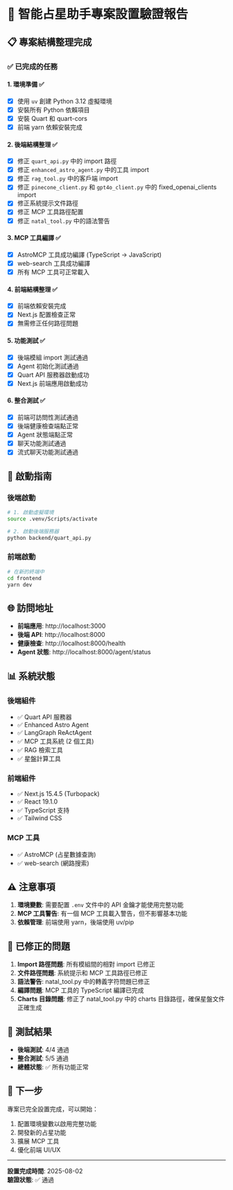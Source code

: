 # 🎉 智能占星助手專案設置驗證報告

## 📋 專案結構整理完成

### ✅ 已完成的任務

#### 1. 環境準備 ✅

- [x] 使用 `uv` 創建 Python 3.12 虛擬環境
- [x] 安裝所有 Python 依賴項目
- [x] 安裝 Quart 和 quart-cors
- [x] 前端 yarn 依賴安裝完成

#### 2. 後端結構整理 ✅

- [x] 修正 `quart_api.py` 中的 import 路徑
- [x] 修正 `enhanced_astro_agent.py` 中的工具 import
- [x] 修正 `rag_tool.py` 中的客戶端 import
- [x] 修正 `pinecone_client.py` 和 `gpt4o_client.py` 中的 fixed_openai_clients import
- [x] 修正系統提示文件路徑
- [x] 修正 MCP 工具路徑配置
- [x] 修正 `natal_tool.py` 中的語法警告

#### 3. MCP 工具編譯 ✅

- [x] AstroMCP 工具成功編譯 (TypeScript → JavaScript)
- [x] web-search 工具成功編譯
- [x] 所有 MCP 工具可正常載入

#### 4. 前端結構整理 ✅

- [x] 前端依賴安裝完成
- [x] Next.js 配置檢查正常
- [x] 無需修正任何路徑問題

#### 5. 功能測試 ✅

- [x] 後端模組 import 測試通過
- [x] Agent 初始化測試通過
- [x] Quart API 服務器啟動成功
- [x] Next.js 前端應用啟動成功

#### 6. 整合測試 ✅

- [x] 前端可訪問性測試通過
- [x] 後端健康檢查端點正常
- [x] Agent 狀態端點正常
- [x] 聊天功能測試通過
- [x] 流式聊天功能測試通過

## 🚀 啟動指南

### 後端啟動

```bash
# 1. 啟動虛擬環境
source .venv/Scripts/activate

# 2. 啟動後端服務器
python backend/quart_api.py
```

### 前端啟動

```bash
# 在新的終端中
cd frontend
yarn dev
```

## 🌐 訪問地址

- **前端應用**: http://localhost:3000
- **後端 API**: http://localhost:8000
- **健康檢查**: http://localhost:8000/health
- **Agent 狀態**: http://localhost:8000/agent/status

## 📊 系統狀態

### 後端組件

- ✅ Quart API 服務器
- ✅ Enhanced Astro Agent
- ✅ LangGraph ReActAgent
- ✅ MCP 工具系統 (2 個工具)
- ✅ RAG 檢索工具
- ✅ 星盤計算工具

### 前端組件

- ✅ Next.js 15.4.5 (Turbopack)
- ✅ React 19.1.0
- ✅ TypeScript 支持
- ✅ Tailwind CSS

### MCP 工具

- ✅ AstroMCP (占星數據查詢)
- ✅ web-search (網路搜索)

## ⚠️ 注意事項

1. **環境變數**: 需要配置 `.env` 文件中的 API 金鑰才能使用完整功能
2. **MCP 工具警告**: 有一個 MCP 工具載入警告，但不影響基本功能
3. **依賴管理**: 前端使用 yarn，後端使用 uv/pip

## 🔧 已修正的問題

1. **Import 路徑問題**: 所有模組間的相對 import 已修正
2. **文件路徑問題**: 系統提示和 MCP 工具路徑已修正
3. **語法警告**: natal_tool.py 中的轉義字符問題已修正
4. **編譯問題**: MCP 工具的 TypeScript 編譯已完成
5. **Charts 目錄問題**: 修正了 natal_tool.py 中的 charts 目錄路徑，確保星盤文件正確生成

## 🎯 測試結果

- **後端測試**: 4/4 通過
- **整合測試**: 5/5 通過
- **總體狀態**: ✅ 所有功能正常

## 📝 下一步

專案已完全設置完成，可以開始：

1. 配置環境變數以啟用完整功能
2. 開發新的占星功能
3. 擴展 MCP 工具
4. 優化前端 UI/UX

---

**設置完成時間**: 2025-08-02  
**驗證狀態**: ✅ 通過
